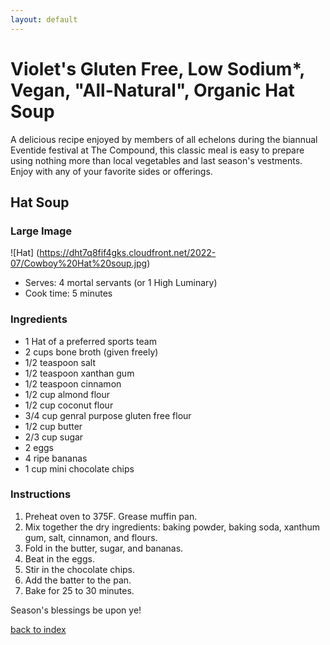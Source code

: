 ```yaml
---
layout: default
---
```


# Violet's Gluten Free, Low Sodium*, Vegan, "All-Natural", Organic Hat Soup
<!---
Violet Bailey. I sure hope these recipes don't need to be real things
-->


A delicious recipe enjoyed by members of all echelons during the biannual Eventide festival at The Compound, this classic meal is easy to prepare using nothing more than local vegetables and last season's vestments. Enjoy with any of your favorite sides or offerings.

## Hat Soup

### Large Image
![Hat] (https://dht7q8fif4gks.cloudfront.net/2022-07/Cowboy%20Hat%20soup.jpg)

- Serves: 4 mortal servants (or 1 High Luminary)
- Cook time: 5 minutes

### Ingredients
- 1 Hat of a preferred sports team
- 2 cups bone broth (given freely)
- 1/2 teaspoon salt
- 1/2 teaspoon xanthan gum
- 1/2 teaspoon cinnamon
- 1/2 cup almond flour
- 1/2 cup coconut flour
- 3/4 cup genral purpose gluten free flour
- 1/2 cup butter
- 2/3 cup sugar
- 2 eggs
- 4 ripe bananas
- 1 cup mini chocolate chips

### Instructions
1. Preheat oven to 375F. Grease muffin pan.
2. Mix together the dry ingredients: baking powder, baking soda, xanthum gum, salt, cinnamon, and flours.
3. Fold in the butter, sugar, and bananas.
4. Beat in the eggs.
5. Stir in the chocolate chips.
6. Add the batter to the pan.
7. Bake for 25 to 30 minutes.

Season's blessings be upon ye!

<!--
Keep this link to return to the index
-->
[back to index](../)
